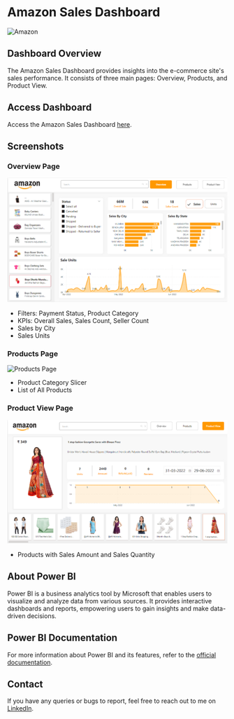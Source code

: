 # Amazon Sales Dashboard

![Amazon](amazon.jpg)

## Dashboard Overview

The Amazon Sales Dashboard provides insights into the e-commerce site's sales performance. It consists of three main pages: Overview, Products, and Product View.

## Access Dashboard

Access the Amazon Sales Dashboard [here](https://app.powerbi.com/view?r=eyJrIjoiYTM0ODIwYmItZDBlYi00MDBiLTg0MjctZDUxZjA3MzgyZjdlIiwidCI6ImM2ZTU0OWIzLTVmNDUtNDAzMi1hYWU5LWQ0MjQ0ZGM1YjJjNCJ9&pageName=ReportSection837ef69ea3c5e678386e).

## Screenshots

### Overview Page
![Overview Page](Overview.png)
- Filters: Payment Status, Product Category
- KPIs: Overall Sales, Sales Count, Seller Count
- Sales by City
- Sales Units

### Products Page
![Products Page](Products.png)
- Product Category Slicer
- List of All Products

### Product View Page
![Product View Page](product_view.png)
- Products with Sales Amount and Sales Quantity

## About Power BI

Power BI is a business analytics tool by Microsoft that enables users to visualize and analyze data from various sources. It provides interactive dashboards and reports, empowering users to gain insights and make data-driven decisions.

## Power BI Documentation

For more information about Power BI and its features, refer to the [official documentation](https://docs.microsoft.com/en-us/power-bi/).

## Contact

If you have any queries or bugs to report, feel free to reach out to me on [LinkedIn](https://www.linkedin.com/in/pratheekpshenoy/).


